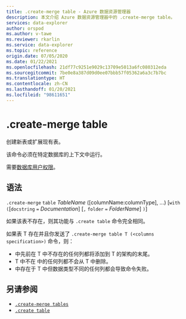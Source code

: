 ```yaml
---
title: .create-merge table - Azure 数据资源管理器
description: 本文介绍 Azure 数据资源管理器中的 .create-merge table。
services: data-explorer
author: orspod
ms.author: v-tawe
ms.reviewer: rkarlin
ms.service: data-explorer
ms.topic: reference
origin.date: 07/05/2020
ms.date: 01/22/2021
ms.openlocfilehash: 21df77c9251e9029c13709e5013a6fc080312eda
ms.sourcegitcommit: 7be0e8a387d09d0ee07bbb57f05362a6a3c7b7bc
ms.translationtype: HT
ms.contentlocale: zh-CN
ms.lasthandoff: 01/20/2021
ms.locfileid: "98611651"
---
```

# <a name="create-merge-table"></a>.create-merge table

创建新表或扩展现有表。 

该命令必须在特定数据库的上下文中运行。 

需要[数据库用户权限](../management/access-control/role-based-authorization.md)。

## <a name="syntax"></a>语法

`.create-merge` `table` *TableName* ([columnName:columnType], ...)  [`with` `(`[`docstring` `=` *Documentation*] [`,` `folder` `=` *FolderName*] `)`]

如果该表不存在，则其功能与 `.create table` 命令完全相同。

如果表 T 存在并且你发送了 `.create-merge table T (<columns specification>)` 命令，则：

* <columns specification> 中先前在 T 中不存在的任何列都将添加到 T 的架构的末尾。
* T 中不在 <columns specification> 中的任何列都不会从 T 中删除。
* <columns specification> 中存在于 T 中但数据类型不同的任何列都会导致命令失败。

## <a name="see-also"></a>另请参阅

* [`.create-merge tables`](create-merge-tables-command.md)
* [`.create table`](create-table-command.md)
